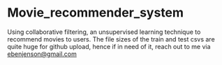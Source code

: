# Movie_recommender_system
 Using collaborative filtering, an unsupervised learning technique to recommend movies to users.
 The file sizes of the train and test csvs are quite huge for github upload, hence if in need of it, reach out to me via ebenjenson@gmail.com
